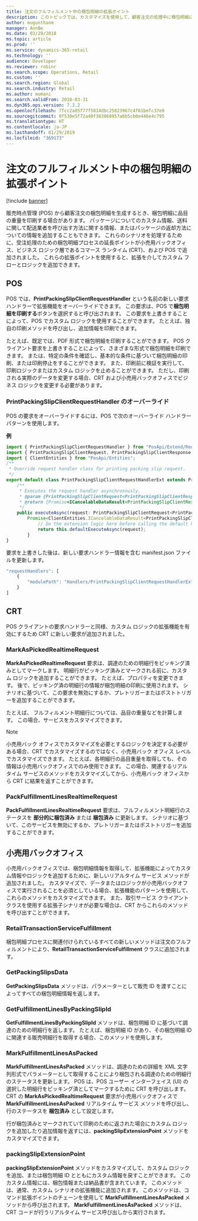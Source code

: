 ```yaml
---
title: 注文のフルフィルメント中の梱包明細の拡張ポイント
description: このトピックでは、カスタマイズを使用して、顧客注文の処理中に梱包明細に拡張ポイントを追加する方法を示します。
author: mugunthanm
manager: AnnBe
ms.date: 03/29/2018
ms.topic: article
ms.prod: ''
ms.service: dynamics-365-retail
ms.technology: ''
audience: Developer
ms.reviewer: robinr
ms.search.scope: Operations, Retail
ms.custom: ''
ms.search.region: Global
ms.search.industry: Retail
ms.author: mumani
ms.search.validFrom: 2018-03-31
ms.dyn365.ops.version: 7.3.2
ms.openlocfilehash: 7fcc2a05f77f5814dbc25823967c4f61befc37e0
ms.sourcegitcommit: 0f530e5f72a40f383868957a6b5cb0e446e4c795
ms.translationtype: HT
ms.contentlocale: ja-JP
ms.lasthandoff: 01/29/2019
ms.locfileid: "369173"
---
```

# <a name="extension-points-for-packing-slips-during-order-fulfillment"></a>注文のフルフィルメント中の梱包明細の拡張ポイント

[!include [banner](../includes/banner.md)]

販売時点管理 (POS) から顧客注文の梱包明細を生成するとき、梱包明細に品目の重量を印刷する場合があります。 パッケージについてのカスタム情報、送料に関して配送業者を呼び出す方法に関する情報、またはパッケージの返却方法についての情報を追加することもできます。 これらのシナリオを処理するために、受注処理のための梱包明細プロセスの延長ポイントが小売用バックオフィス、ビジネス ロジック層であるコマース ランタイム (CRT)、および POS で追加されました。 これらの拡張ポイントを使用すると、拡張を介してカスタム フローとロジックを追加できます。

## <a name="pos"></a>POS
POS では、**PrintPackingSlipClientRequestHandler** という名前の新しい要求ハンドラーで拡張機能をオーバーライドできます。 この要求は、POS で**梱包明細を印刷する**ボタンを選択すると呼び出されます。 この要求を上書きすることによって、POS でカスタム ロジックを使用することができます。 たとえば、独自の印刷メソッドを呼び出し、追加情報を印刷できます。

たとえば、既定では、PDF 形式で梱包明細を印刷することができます。 POS クライアント要求を上書きすることによって、さまざまな形式で梱包明細を印刷できます。 または、特定の条件を確認し、基本的な条件に基づいて梱包明細の印刷、または印刷停止をすることができます。 また、印刷前に検証を実行して、印刷ロジックまたはカスタム ロジックを止めることができます。 ただし、印刷される実際のデータを変更する場合、CRT および小売用バックオフィスでビジネス ロジックを変更する必要があります。

### <a name="override-printpackingslipclientrequesthandler"></a>PrintPackingSlipClientRequestHandler のオーバーライド
POS の要求をオーバーライドするには、POS で次のオーバーライド ハンドラー パターンを使用します。

**例**

```Typescript
import { PrintPackingSlipClientRequestHandler } from "PosApi/Extend/RequestHandlers/StoreFulfillmentRequestHandlers";
import { PrintPackingSlipClientRequest, PrintPackingSlipClientResponse } from "PosApi/Consume/SalesOrders";
import { ClientEntities } from "PosApi/Entities";
/**
 * Override request handler class for printing packing slip request.
 */
export default class PrintPackingSlipClientRequestHandlerExt extends PrintPackingSlipClientRequestHandler {
    /**
     * Executes the request handler asynchronously.
     * @param {PrintPackingSlipClientRequest<PrintPackingSlipClientResponse>} The request containing the response.
     * @return {Promise<ICancelableDataResult<PrintPackingSlipClientResponse>>} The cancelable promise containing the response.
     */
    public executeAsync(request: PrintPackingSlipClientRequest<PrintPackingSlipClientResponse>):
        Promise<ClientEntities.ICancelableDataResult<PrintPackingSlipClientResponse>> {
            // Do the extension logic here before calling the default handler.
            return this.defaultExecuteAsync(request);
        }
}
```

要求を上書きした後は、新しい要求ハンドラー情報を含む manifest.json ファイルを更新します。

```Typescript 
"requestHandlers": [
    {
        "modulePath": "Handlers/PrintPackingSlipClientRequestHandlerExt"
    }
]
```

## <a name="crt"></a>CRT
POS クライアントの要求ハンドラーと同様、カスタム ロジックの拡張機能を有効にするため CRT に新しい要求が追加されました。

### <a name="markaspickedrealtimerequest"></a>MarkAsPickedRealtimeRequest
**MarkAsPickedRealtimeRequest** 要求は、調達のための明細行をピッキング済みとしてマークします。 明細行がピッキング済みとマークされる前に、カスタム ロジックを追加することができます。 たとえば、プロパティを変更できます。 後で、ピッキング済の明細行の情報が梱包明細の印刷に使用されます。 シナリオに基づいて、この要求を無効にするか、プレトリガーまたはポストトリガーを追加することができます。 

たとえば、 フルフィルメント明細行については、品目の重量などを計算します。 この場合、サービスをカスタマイズできます。 

> [!NOTE]
> 小売用バック オフィスでカスタマイズを必要とするロジックを決定する必要がある場合、CRT でカスタマイズするのではなく、小売用バック オフィス レベルでカスタマイズできます。 たとえば、各明細行の品目重量を取得しても、その情報は小売用バックオフィスでのみ使用できます。 この場合、関連するリアルタイム サービスのメソッドをカスタマイズしてから、小売用バック オフィスから CRT に結果を返すことができます。

### <a name="packfulfillmentlinesrealtimerequest"></a>PackFulfillmentLinesRealtimeRequest
**PackFulfillmentLinesRealtimeRequest** 要求は、フルフィルメント明細行のステータスを **部分的に梱包済み** または **梱包済み** に更新します。 シナリオに基づいて、このサービスを無効にするか、プレトリガーまたはポストトリガーを追加することができます。 

## <a name="retail-headquarters"></a>小売用バックオフィス
小売用バックオフィスでは、梱包明細情報を取得して、拡張機能によってカスタム情報やロジックを追加するために、新しいリアルタイム サービス メソッドが追加されました。 カスタマイズで、データまたはロジックが小売用バックオフィスで実行されることを必須としている場合、拡張機能のパターンを使用して、これらのメソッドをカスタマイズできます。 また、取引サービス クライアント クラスを使用する拡張子シナリオが必要な場合は、CRT からこれらのメソッドを呼び出すことができます。

### <a name="retailtransactionservicefulfillment"></a>RetailTransactionServiceFulfillment
梱包明細プロセスに関連付けられているすべての新しいメソッドは注文のフルフィルメントにより、**RetailTransactionServiceFulfillment** クラスに追加されます。

### <a name="getpackingslipsdata"></a>GetPackingSlipsData
**GetPackingSlipsData** メソッドは、パラメーターとして販売 ID を渡すことによってすべての梱包明細情報を返します。 

### <a name="getfulfillmentlinesbypackingslipid"></a>GetFulfillmentLinesByPackingSlipId
**GetFulfillmentLinesByPackingSlipId** メソッドは、梱包明細 ID に基づいて調達のための明細行を返します。 たとえば、梱包明細 ID があり、その梱包明細 ID に関連する販売明細行を取得する場合、このメソッドを使用します。

### <a name="markfulfillmentlinesaspacked"></a>MarkFulfillmentLinesAsPacked
**MarkFulfillmentLinesAsPacked** メソッドは、調達のための詳細を XML 文字列形式でパラメーターとして取得することにより梱包される調達のための明細行のステータスを更新します。 POS は、POS ユーザー インターフェイス (UI) の選択した明細行をピッキング済としてマークするために CRT を呼び出します。 CRT の **MarkAsPickedRealtimeRequest** 要求が小売用バックオフィスで **MarkFulfillmentLinesAsPacked** リアルタイム サービス メソッドを呼び出し、行のステータスを **梱包済み** として設定します。

行が梱包済みとマークされていて印刷のために返された場合にカスタム ロジックを追加したり追加情報を返すには、**packingSlipExtensionPoint** メソッドをカスタマイズできます。

### <a name="packingslipextensionpoint"></a>packingSlipExtensionPoint
**packingSlipExtensionPoint** メソッドをカスタマイズして、カスタム ロジックを追加、または梱包明細 ID とともにカスタム情報を戻すことができます。 このカスタム情報には、梱包情報または納品書が含まれています。 このメソッドは、通常、カスタム シナリオの拡張機能に追加されます。 このメソッドは、コマンド拡張ポイントのチェーンを使用して **MarkFulfillmentLinesAsPacked** メソッドから呼び出されます。 **MarkFulfillmentLinesAsPacked** メソッドは、CRT コードが行うリアルタイム サービス呼び出しから実行されます。
